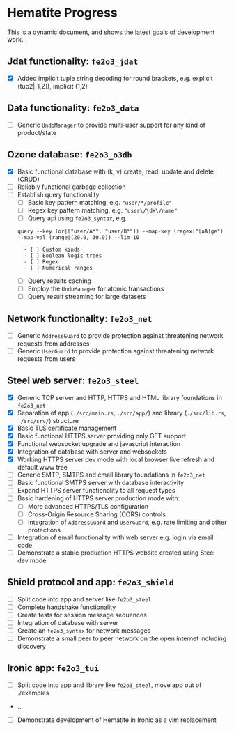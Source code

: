 # Hematite Progress

This is a dynamic document, and shows the latest goals of development work.

## Jdat functionality: `fe2o3_jdat`

- [x] Added implicit tuple string decoding for round brackets, e.g. explicit (tup2|[1,2]), implicit (1,2)

## Data functionality: `fe2o3_data`

- [ ] Generic `UndoManager` to provide multi-user support for any kind of product/state

## Ozone database: `fe2o3_o3db`

- [x] Basic functional database with (k, v) create, read, update and delete (CRUD)
- [ ] Reliably functional garbage collection
- [ ] Establish query functionality
    - [ ] Basic key pattern matching, e.g. `"user/*/profile"`
    - [ ] Regex key pattern matching, e.g. `"user\/\d+\/name"`
    - [ ] Query api using `fe2o3_syntax`, e.g.
    ```
    query --key (or|["user/A*", "user/B*"]) --map-key (regex|"[aA]ge") --map-val (range|(20.0, 30.0)) --lim 10
    ```
        - [ ] Custom kinds
        - [ ] Boolean logic trees
        - [ ] Regex
        - [ ] Numerical ranges
    - [ ] Query results caching
    - [ ] Employ the `UndoManager` for atomic transactions
    - [ ] Query result streaming for large datasets

## Network functionality: `fe2o3_net`

- [ ] Generic `AddressGuard` to provide protection against threatening network requests from addresses
- [ ] Generic `UserGuard` to provide protection against threatening network requests from users

## Steel web server: `fe2o3_steel`

- [x] Generic TCP server and HTTP, HTTPS and HTML library foundations in `fe2o3_net`
- [x] Separation of app (`./src/main.rs`, `./src/app/`) and library (`./src/lib.rs`, `./src/srv/`) structure 
- [x] Basic TLS certificate management
- [x] Basic functional HTTPS server providing only GET support
- [x] Functional websocket upgrade and javascript interaction
- [x] Integration of database with server and websockets
- [x] Working HTTPS server dev mode with local browser live refresh and default www tree
- [ ] Generic SMTP, SMTPS and email library foundations in `fe2o3_net`
- [ ] Basic functional SMTPS server with database interactivity
- [ ] Expand HTTPS server functionality to all request types
- [ ] Basic hardening of HTTPS server production mode with:
    - [ ] More advanced HTTPS/TLS configuration
    - [ ] Cross-Origin Resource Sharing (CORS) controls
    - [ ] Integration of `AddressGuard` and `UserGuard`, e.g. rate limiting and other protections
- [ ] Integration of email functionality with web server e.g. login via email code
- [ ] Demonstrate a stable production HTTPS website created using Steel dev mode 

## Shield protocol and app: `fe2o3_shield`

- [ ] Split code into app and server like `fe2o3_steel`
- [ ] Complete handshake functionality
- [ ] Create tests for session message sequences
- [ ] Integration of database with server
- [ ] Create an `fe2o3_syntax` for network messages
- [ ] Demonstrate a small peer to peer network on the open internet including discovery

## Ironic app: `fe2o3_tui`

- [ ] Split code into app and library like `fe2o3_steel`, move app out of ./examples
- ...
- [ ] Demonstrate development of Hematite in Ironic as a vim replacement
